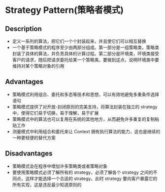 # Strategy Pattern(策略者模式)

## Description

- 定义一系列的算法，把它们一个个封装起来，并且使它们可以相互替换
- 一个基于策略模式的程序至少由两部分组成。第一部分是一组策略类，策略类封装了具体的算法，并负责具体的计算过程。第二部分是环境类，环境类接受客户的请求，随后把请求委托给某一个策略类。要做到这点，说明环境类中要维持对某个策略对象的引用

## Advantages

- 策略模式利用组合、委托和多态等技术和思想，可以有效地避免多重条件选择语句
- 策略模式提供了对开放-封闭原则的完美支持，将算法封装在独立的 strategy 中，使得它们易于切换，易于理解，易于扩展
- 策略模式中的算法也可以复用在系统的其他地方，从而避免许多重复的复制粘贴工作
- 测量模式中利用组合和委托来让 Context 拥有执行算法的能力，这也是继续的一种更轻便的替代方案

## Disadvantages

- 策略模式会在程序中增加许多策略类或者策略对象
- 要使用策略模式必须了解所有的 strategy，必须了解各个 strategy 之间的不同点，这样才能选择一个合适的 strategy。此时 strategy 要向客户暴露它的所有实现，这是违反最少知道原则的
